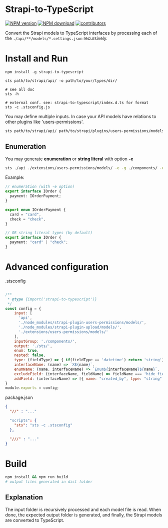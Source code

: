 # Strapi-to-TypeScript


<span><a href="https://www.npmjs.com/package/strapi-to-typescript" title="View this project on NPM"><img src="https://img.shields.io/npm/v/strapi-to-typescript.svg" alt="NPM version" /></a></span>
<span><a href="https://www.npmjs.com/package/strapi-to-typescript" title="View this project on NPM"><img src="https://img.shields.io/npm/dm/strapi-to-typescript.svg" alt="NPM download" /></a></span>
<span><a href="https://github.com/erikvullings/strapi-to-typescript/" title="View this project on Github"><img src="https://img.shields.io/github/contributors/erikvullings/strapi-to-typescript" alt="contributors" /></a></span>


Convert the Strapi models to TypeScript interfaces by processing each of the `./api/**/models/*.settings.json` recursively.

# Install and Run

```console
npm install -g strapi-to-typescript

sts path/to/strapi/api/ -o path/to/your/types/dir/

# see all doc
sts -h

# external conf. see: strapi-to-typescript/index.d.ts for format
sts -c .stsconfig.js
```

You may define multiple inputs. In case your API models have relations to other plugins like 'users-permissions'.

```sh
sts path/to/strapi/api/ path/to/strapi/plugins/users-permissions/models -o path/to/your/types/dir/
```

## Enumeration
You may generate **enumeration** or **string literal** with option **-e**

```sh
sts ./api ./extensions/users-permissions/models/ -e -g ./components/ -o path/to/your/types/dir/
```

Example:
```typescript
// enumeration (with -e option) 
export interface IOrder {
  payment: IOrderPayment;
}

export enum IOrderPayment {
  card = "card",
  check = "check",
}

// OR string literal types (by default)
export interface IOrder {
  payment: "card" | "check";
}
```

# Advanced configuration

.stsconfig
```javascript

/**
 * @type {import('strapi-to-typescript')}
 */
const config = {
    input: [
      'api',
      './node_modules/strapi-plugin-users-permissions/models/',
      './node_modules/strapi-plugin-upload/models/',
      './extensions/users-permissions/models/'
    ],
    inputGroup: './components/',
    output: './sts/',
    enum: true,
    nested: false,
    type: (fieldType) => { if(fieldType == 'datetime') return 'string'},
    interfaceName: (name) => `X${name}`,
    enumName: (name, interfaceName) => `Enum${interfaceName}${name}`,
    excludeField: (interfaceName, fieldName) => fieldName === 'hide_field',
    addField: (interfaceName) => [{ name: "created_by", type: "string" }]
}
module.exports = config;
```

package.json
```json
{
  "//" : "..."

  "scripts": {
    "sts": "sts -c .stsconfig"
  },

  "///" : "..."
}
```

# Build

```sh
npm install && npm run build
# output files generated in dist folder
```

## Explanation

The input folder is recursively processed and each model file is read. When done, the expected output folder is generated, and finally, the Strapi models are converted to TypeScript.
